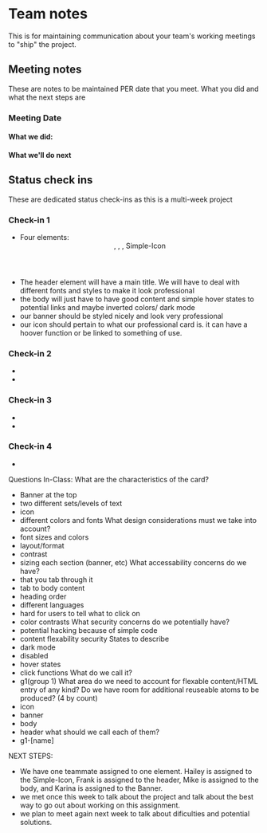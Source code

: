 # Team notes
This is for maintaining communication about your team's working meetings to "ship" the project.

## Meeting notes
These are notes to be maintained PER date that you meet. What you did and what the next steps are
### Meeting Date

#### What we did:


#### What we'll do next


## Status check ins
These are dedicated status check-ins as this is a multi-week project
### Check-in 1
- Four elements: <Header>, <Body>, <Banner>, Simple-Icon 
- The header element will have a main title. We will have to deal with different fonts and styles to make it look professional 
- the body will just have to have good content and simple hover states to potential links and maybe inverted colors/ dark mode
- our banner should be styled nicely and look very professional
- our icon should pertain to what our professional card is. it can have a hoover function or be linked to something of use. 
### Check-in 2
- 
- 
### Check-in 3
- 
- 
### Check-in 4
- 
Questions In-Class: 
What are the characteristics of the card? 
- Banner at the top 
- two different sets/levels of text 
- icon 
- different colors and fonts 
What design considerations must we take into account? 
- font sizes and colors 
- layout/format  
- contrast
- sizing each section (banner, etc) 
What accessability concerns do we have? 
- that you tab through it 
- tab to body content
- heading order
- different languages
- hard for users to tell what to click on 
- color contrasts 
What security concerns do we potentially have? 
- potential hacking because of simple code 
- content flexability security
States to describe
- dark mode
- disabled 
- hover states 
- click functions 
What do we call it?
- g1(group 1)
What area do we need to account for flexable content/HTML entry of any kind?
Do we have room for additional reuseable atoms to be produced? (4 by count)
- icon 
- banner 
- body 
- header
what should we call each of them?
- g1-[name]

NEXT STEPS: 
- We have one teammate assigned to one element. Hailey is assigned to the Simple-Icon, Frank is assigned to the header, Mike is assigned to the body, and Karina is assigned to the Banner. 
- we met once this week to talk about the project and talk about the best way to go out about working on this assignment. 
- we plan to meet again next week to talk about dificulties and potential solutions. 
  

